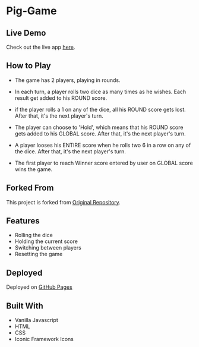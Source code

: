 # Pig-Game

## Live Demo
Check out the live app [here](https://pig-game-js-v2.netlify.app/).

## How to Play
* The game has 2 players, playing in rounds.

* In each turn, a player rolls two dice as many times as he wishes. Each result get added to his ROUND score.

* if the player rolls a 1 on any of the dice, all his ROUND score gets lost. After that, it's the next player's turn.

* The player can choose to 'Hold', which means that his ROUND score gets added to his GLOBAL score. After that, it's the next player's turn.

* A player looses his ENTIRE score when he rolls two 6 in a row on any of the dice. After that, it's the next player's turn.

* The first player to reach Winner score entered by user on GLOBAL score wins the game.

## Forked From
This project is forked from [Original Repository](https://github.com/jonasschmedtmann/complete-javascript-course/tree/master/07-Pig-Game).

## Features
- Rolling the dice
- Holding the current score
- Switching between players
- Resetting the game

## Deployed

Deployed on [GitHub Pages](https://AzumaraJoseph.github.io/Pig-Game)



## Built With
- Vanilla Javascript
- HTML
- CSS
- Iconic Framework Icons